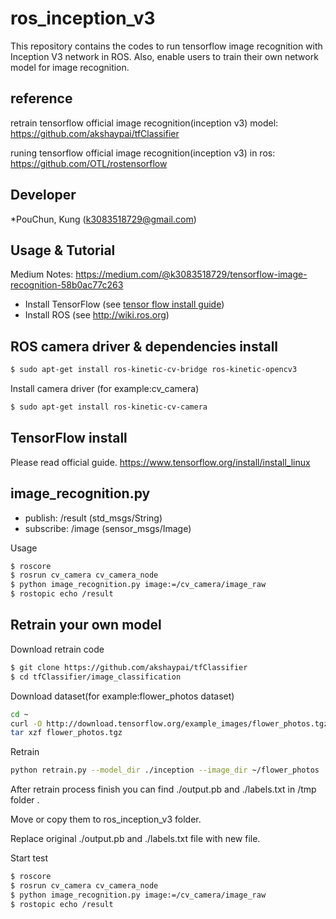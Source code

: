 # ros_inception_v3

This repository contains the codes to run tensorflow image recognition with Inception V3 network in ROS. Also, enable users to train their own network model for image recognition.

## reference

retrain tensorflow official image recognition(inception v3) model: 
https://github.com/akshaypai/tfClassifier

runing tensorflow official image recognition(inception v3) in ros: 
https://github.com/OTL/rostensorflow

## Developer

*PouChun, Kung (k3083518729@gmail.com)

## Usage & Tutorial

Medium Notes: https://medium.com/@k3083518729/tensorflow-image-recognition-58b0ac77c263

- Install TensorFlow (see [tensor flow install guide](https://www.tensorflow.org/install/install_linux))
- Install ROS (see http://wiki.ros.org)

ROS camera driver & dependencies install
-------------------------------------------
```bash
$ sudo apt-get install ros-kinetic-cv-bridge ros-kinetic-opencv3
```

Install camera driver (for example:cv_camera)

```bash
$ sudo apt-get install ros-kinetic-cv-camera
```

TensorFlow install
-------------------------------------------
Please read official guide.
https://www.tensorflow.org/install/install_linux

image_recognition.py
--------------------------------

* publish: /result (std_msgs/String)
* subscribe: /image (sensor_msgs/Image)

Usage

```bash
$ roscore
$ rosrun cv_camera cv_camera_node
$ python image_recognition.py image:=/cv_camera/image_raw
$ rostopic echo /result
```

Retrain your own model
--------------------------------
Download retrain code

```bash
$ git clone https://github.com/akshaypai/tfClassifier
$ cd tfClassifier/image_classification
```
Download dataset(for example:flower_photos dataset)

```bash
cd ~
curl -O http://download.tensorflow.org/example_images/flower_photos.tgz
tar xzf flower_photos.tgz
```
Retrain

```bash
python retrain.py --model_dir ./inception --image_dir ~/flower_photos ./output --how_many_training_steps 1000
```

After retrain process finish you can find ./output.pb and ./labels.txt in /tmp folder .

Move or copy them to ros_inception_v3 folder.

Replace original ./output.pb and ./labels.txt file with new file.

Start test

```bash
$ roscore
$ rosrun cv_camera cv_camera_node
$ python image_recognition.py image:=/cv_camera/image_raw
$ rostopic echo /result
```
